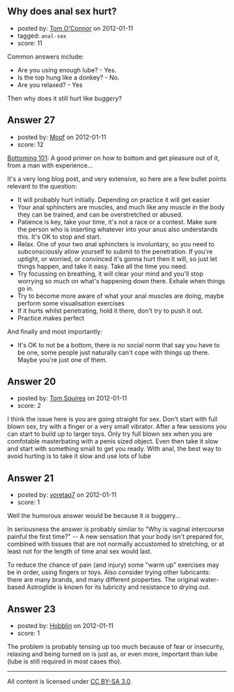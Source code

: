 ## Why does anal sex hurt?

- posted by: [Tom O'Connor](https://stackexchange.com/users/-1/75-tom-o-connor) on 2012-01-11
- tagged: `anal-sex`
- score: 11

Common answers include: 

 - Are you using enough lube? - Yes.
 - Is the top hung like a donkey? - No.
 - Are you relaxed? - Yes

Then why does it still hurt like *buggery*? 


## Answer 27

- posted by: [Moof](https://stackexchange.com/users/-1/80-moof) on 2012-01-11
- score: 12

[Bottoming 101](http://anexperimentintruth.blogspot.com/2012/01/bottoming-101.html): A good primer on how to bottom and get pleasure out of it, from a man with experience...

It's a very long blog post, and very extensive, so here are a few bullet points relevant to the question:

 - It will probably hurt initially. Depending on practice it will get easier
 - Your anal sphincters are muscles, and much like any muscle in the body they can be trained, and can be overstretched or abused.
 - Patience is key, take your time, it's not a race or a contest. Make sure the person who is inserting whatever into your anus also understands this. It's OK to stop and start.
 - Relax. One of your two anal sphincters is involuntary, so you need to subconsciously allow yourself to submit to the penetration. If you're uptight, or worried, or convinced it's gonna hurt then it will, so just let things happen, and take it easy. Take all the time you need.
 - Try focussing on breathing, it will clear your mind and you'll stop worrying so much on what's happening down there. Exhale when things go in.
 - Try to become more aware of what your anal muscles are doing, maybe perform some visualisation exercises
 - If it hurts whilst penetrating, hold it there, don't try to push it out.
 - Practice makes perfect

And finally and most importantly:

 - It's OK to not be a bottom, there is no social norm that say you have to be one, some people just naturally can't cope with things up there. Maybe you're just one of them.


## Answer 20

- posted by: [Tom Squires](https://stackexchange.com/users/-1/48-tom-squires) on 2012-01-11
- score: 2

I think the issue here is you are going straight for sex. Don't start with full blown sex, try with a finger or a very small vibrator. After a few sessions you can start to build up to larger toys. Only try full blown sex when you are comfotable masterbating with a penis sized object. Even then take it slow and start with something small to get you ready. With anal, the best way to avoid hurting is to take it slow and use lots of lube


## Answer 21

- posted by: [voretaq7](https://stackexchange.com/users/-1/50-voretaq7) on 2012-01-11
- score: 1

Well the humorous answer would be because it *is* buggery...

In seriousness the answer is probably similar to "Why is vaginal intercourse painful the first time?" -- A new sensation that your body isn't prepared for, combined with tissues that are not normally accustomed to stretching, or at least not for the length of time anal sex would last.

To reduce the chance of pain (and injury) some "warm up" exercises may be in order, using fingers or toys.  Also consider trying other lubricants:  there are many brands, and many different properties.  The original water-based Astroglide is known for its lubricity and resistance to drying out.


## Answer 23

- posted by: [Hobblin](https://stackexchange.com/users/-1/61-hobblin) on 2012-01-11
- score: 1

The problem is probably tensing up too much because of fear or insecurity, relaxing and being turned on is just as, or even more, important than lube (lube is still required in most cases tho).



---

All content is licensed under [CC BY-SA 3.0](https://creativecommons.org/licenses/by-sa/3.0/).
